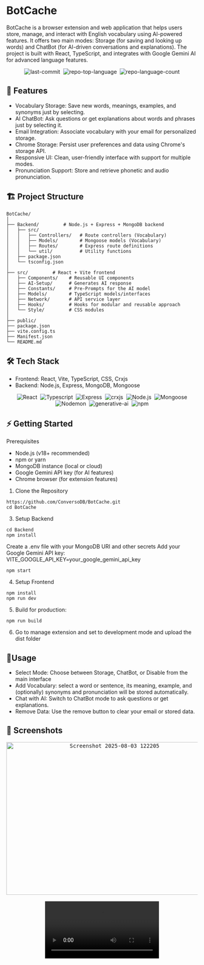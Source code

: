 # BotCache


BotCache is a browser extension and web application that helps users store, manage, and interact with English vocabulary using AI-powered features. It offers two main modes: Storage (for saving and looking up words) and ChatBot (for AI-driven conversations and explanations). The project is built with React, TypeScript, and integrates with Google Gemini AI for advanced language features.


<div display="flex" align="center" class="text-center">
 
 <img alt="last-commit" src="https://img.shields.io/github/last-commit/anwesha2002/BotCache?style=flat&amp;logo=git&amp;logoColor=white&amp;color=0080ff" class="inline-block mx-1" style="margin: 0px 2px;"/>
 <img alt="repo-top-language" src="https://img.shields.io/github/languages/top/anwesha2002/BotCache?style=flat&amp;color=0080ff" class="inline-block mx-1" style="margin: 0px 2px;"/>
 <img alt="repo-language-count" src="https://img.shields.io/github/languages/count/anwesha2002/BotCache?style=flat&amp;color=0080ff" class="inline-block mx-1" style="margin: 0px 2px;"/>
</div>



## 🚀 Features
 - Vocabulary Storage: Save new words, meanings, examples, and synonyms just by selecting.
 - AI ChatBot: Ask questions or get explanations about words and phrases just by selecting it.
 - Email Integration: Associate vocabulary with your email for personalized storage.
 - Chrome Storage: Persist user preferences and data using Chrome's storage API.
 - Responsive UI: Clean, user-friendly interface with support for multiple modes.
 - Pronunciation Support: Store and retrieve phonetic and audio pronunciation.
   
## 🏗️ Project Structure

```
BotCache/
│
├── Backend/         # Node.js + Express + MongoDB backend
│   ├── src/
│   │   ├── Controllers/   # Route controllers (Vocabulary)
│   │   ├── Models/        # Mongoose models (Vocabulary)
│   │   ├── Routes/        # Express route definitions
│   │   └── util/          # Utility functions
│   ├── package.json
│   └── tsconfig.json
│
├── src/         # React + Vite frontend
│   ├── Components/    # Reusable UI components
│   ├── AI-Setup/      # Generates AI response
│   ├── Constants/     # Pre-Prompts for the AI model
│   ├── Models/        # TypeScript models/interfaces
│   ├── Network/       # API service layer
│   ├── Hooks/         # Hooks for modular and reusable approach 
│   └── Style/         # CSS modules
│
├── public/
├── package.json
├── vite.config.ts
├── Manifest.json
└── README.md
```

## 🛠️ Tech Stack

 - Frontend: React, Vite, TypeScript, CSS, Crxjs
 - Backend: Node.js, Express, MongoDB, Mongoose

<div display="flex" align="center" class="text-center">
  <img alt="React" src="https://img.shields.io/badge/React-61DAFB.svg?style=flat&amp;logo=React&amp;logoColor=black" class="inline-block mx-1" style="margin: 0px 2px;"/>
  <img alt="Typescript" src="https://img.shields.io/badge/TypeScript-007ACC?style=flat&amp&logo=typescript&logoColor=white" class="inline-block mx-1" style="margin: 0px 2px;"/>
  <img alt="Express" src="https://img.shields.io/badge/Express-000000.svg?style=flat&amp;logo=Express&amp;logoColor=white" class="inline-block mx-1" style="margin: 0px 2px;">
  <img alt="crxjs" src="https://img.shields.io/badge/crxjs-000000.svg?style=flat&amp;logo=crxjs&amp;logoColor=white" class="inline-block mx-1" style="margin: 0px 2px;">
  <img alt="Node.js" src="https://img.shields.io/badge/Node.js-3492FF.svg?style=flat&amp;logo=Node.js&amp;logoColor=white" class="inline-block mx-1" style="margin: 0px 2px;"/>
  <img alt="Mongoose" src="https://img.shields.io/badge/Mongoose-F04D35.svg?style=flat&amp;logo=Mongoose&amp;logoColor=white" class="inline-block mx-1" style="margin: 0px 2px;"/>
  <img alt="Nodemon" src="https://img.shields.io/badge/Nodemon-76D04B.svg?style=flat&amp;logo=Nodemon&amp;logoColor=white" class="inline-block mx-1" style="margin: 0px 2px;"/>
  <img alt="generative-ai" src="https://img.shields.io/badge/Google%20Gemini-8E75B2?style=flat&amp&logo=googlegemini&logoColor=white" class="inline-block mx-1" style="margin: 0px 2px;"/>
  <img alt="npm" src="https://img.shields.io/badge/npm-CB3837.svg?style=flat&amp;logo=npm&amp;logoColor=white" class="inline-block mx-1" style="margin: 0px 2px;"/>
</div>
   
## ⚡ Getting Started

Prerequisites

 - Node.js (v18+ recommended)
 - npm or yarn
 - MongoDB instance (local or cloud)
 - Google Gemini API key (for AI features)
 - Chrome browser (for extension features)
   
1. Clone the Repository

```
https://github.com/ConversoDB/BotCache.git
cd BotCache
```

3. Setup Backend

```
cd Backend
npm install
```

 Create a .env file with your MongoDB URI and other secrets
 Add your Google Gemini API key: VITE_GOOGLE_API_KEY=your_google_gemini_api_key
```
npm start
```

4. Setup Frontend

```
npm install
npm run dev
```

5. Build for production:

```
npm run build
```

6. Go to manage extension and set to development mode and upload the dist folder

## 🧩Usage
 - Select Mode: Choose between Storage, ChatBot, or Disable from the main interface
 - Add Vocabulary: select a word or sentence, its meaning, example, and (optionally) synonyms and pronunciation will be stored automatically.
 - Chat with AI: Switch to ChatBot mode to ask questions or get explanations.
 - Remove Data: Use the remove button to clear your email or stored data.
   
## 📸 Screenshots

<div display="flex" align="center" class="text-center">

<kbd margin-bottom = "10">
  <img width="554" height="401" margin="15" alt="Screenshot 2025-08-03 122205" src="https://github.com/user-attachments/assets/b59e312e-96bb-441c-a422-ec0c4b4a32e0" />
</kbd><br />
  <br />
  <video src="https://github.com/user-attachments/assets/47f323f6-ab61-46f6-b89b-7a6a1452f5fc"/> 

   




</div>





